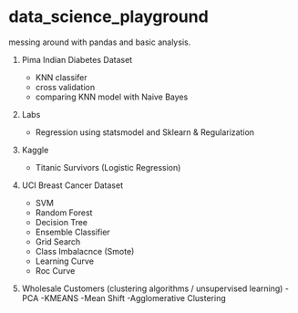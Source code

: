 # data_science_playground
messing around with pandas and basic analysis. 

1. Pima Indian Diabetes Dataset
    - KNN classifer 
    - cross validation
    - comparing KNN model with Naive Bayes

2. Labs
    - Regression using statsmodel and Sklearn & Regularization
    
3. Kaggle
    - Titanic Survivors (Logistic Regression)

4. UCI Breast Cancer Dataset
    - SVM
    - Random Forest
    - Decision Tree
    - Ensemble Classifier
    - Grid Search
    - Class Imbalacnce (Smote)
    - Learning Curve
    - Roc Curve

5. Wholesale Customers (clustering algorithms / unsupervised learning)
    -PCA
    -KMEANS
    -Mean Shift
    -Agglomerative Clustering
